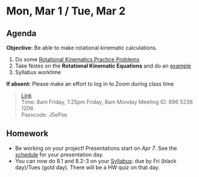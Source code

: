 Mon, Mar 1 / Tue, Mar 2
==================  
  
Agenda  
---------  
**Objective:** Be able to make rotational kinematic calculations.

1. Do some [Rotational Kinematics Practice Problems][practice]
2. Take Notes on the **Rotational Kinematic Equations** and do an [example][ex]
3. Syllabus worktime

**If absent:** Please make an effort to log in to Zoom during class time  
> [Link](https://us02web.zoom.us/j/89652361206?pwd=L3ZYQzBGNitFK0J6K1M4Nk1iM1dYQT09)  
> Time: 8am Friday, 1:25pm Friday, 8am Monday
> Meeting ID: 896 5236 1206  
> Passcode: J5ePse 

Homework   
-------------  
- Be working on your project! Presentations start on *Apr 7*.  See the [schedule][sched] for your presentation day.	
- You can now do 8.1 and 8.2-3 on your [Syllabus]: due by Fri (black day)/Tues (gold day).  There will be a HW quiz on that day.

[sched]: https://avoncsc-my.sharepoint.com/:x:/g/personal/zjrohrbach_avon-schools_org/EVMXHFfIjQJDml8sDSyMeYsBLcV4ZCg-pDrGaicpsu_iBQ?e=RfXTgy
[practice]: https://avon.schoology.com/page/4709159232
[ex]: https://avon.schoology.com/page/4724456271
[syllabus]: https://avon.schoology.com/course/2624603229/materials?f=369843178

<!--stackedit_data:
eyJoaXN0b3J5IjpbMTY2NjU5MTE5NSw2NTI4MTUzMzIsMzU3Mz
E1NDY5LDE1NjgwNDYwODEsLTc1MTY0Nzc0OCwtMTg3NjQyMTc4
OCwtMTgxMTU2MTQxMCwtNzg2MjczMzY5LC0xOTc3NTg5MTE3LC
0xMTY3NDAxOTgxLDEzMDkxOTQwOCwxMjY0NzM3ODM3LC0xNTAz
NTAzNTk1LDIwMzQzMzk3MzMsLTY4NzI1NjAxNiw1MTEyMzg0Mj
EsLTE1MzA0NzgwMjEsMTgxNzg0NDAxNywtMTM1NzgwMzgxMiwx
ODQ3NDA0MzM3XX0=
-->